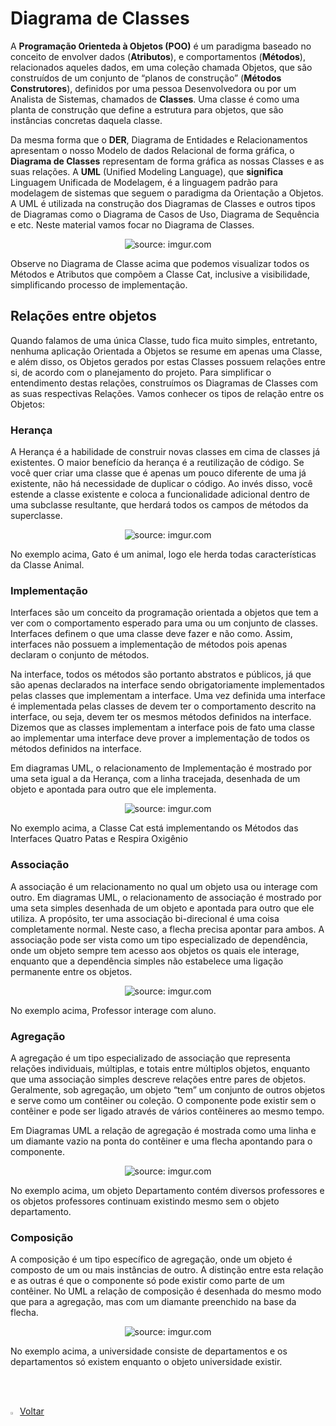 <h1>Diagrama de Classes</h1>

A **Programação Orienteda à Objetos (POO)** é um paradigma baseado no conceito de envolver dados (**Atributos**), e comportamentos (**Métodos**), relacionados aqueles dados, em uma coleção chamada Objetos, que são construídos de um conjunto de “planos de construção” (**Métodos Construtores**), definidos por uma pessoa Desenvolvedora ou por um Analista de Sistemas, chamados de **Classes**. Uma classe é como uma planta de construção que define a estrutura para objetos, que são instâncias concretas daquela classe.

Da mesma forma que o **DER**, Diagrama de Entidades e Relacionamentos apresentam o nosso Modelo de dados Relacional de forma gráfica, o **Diagrama de Classes** representam de forma gráfica as nossas Classes e as suas relações. A **UML** (Unified Modeling Language), que **significa** Linguagem Unificada de Modelagem, é a linguagem padrão para modelagem de sistemas que seguem o paradigma da Orientação a Objetos. A UML é utilizada na construção dos Diagramas de Classes e outros tipos de Diagramas como o Diagrama de Casos de Uso, Diagrama de Sequência e etc. Neste material vamos focar no Diagrama de Classes.

<div align="center"><img src="https://i.imgur.com/UMOWspD.png" title="source: imgur.com" /></div>

Observe no Diagrama de Classe acima que podemos visualizar todos os Métodos e Atributos que compõem a Classe Cat, inclusive a visibilidade, simplificando processo de implementação.

<h2>Relações entre objetos</h2>

Quando falamos de uma única Classe, tudo fica muito simples, entretanto, nenhuma aplicação Orientada a Objetos se resume em apenas uma Classe, e além disso, os Objetos gerados por estas Classes possuem relações entre si, de acordo com o planejamento do projeto. Para simplificar o entendimento destas relações, construímos os Diagramas de Classes com as suas respectivas Relações. Vamos conhecer os tipos de relação entre os Objetos:

<h3>Herança</h3>

A Herança é a habilidade de construir novas classes em cima de classes já existentes. O maior benefício da herança é a reutilização de código. Se você quer criar uma classe que é apenas um pouco diferente de uma já existente, não há necessidade de duplicar o código. Ao invés disso, você estende a classe existente e coloca a funcionalidade adicional dentro de uma subclasse resultante, que herdará todos os campos de métodos da superclasse.

<div align="center"><img src="https://i.imgur.com/J263Uf4.png" title="source: imgur.com" /></div>

No exemplo acima, Gato é um animal, logo ele herda todas características da Classe Animal. 

<h3>Implementação</h3>

Interfaces são um conceito  da programação orientada a objetos que tem a ver com o comportamento esperado para uma ou um conjunto de classes. Interfaces definem o que uma classe deve fazer e não como. Assim, interfaces não  possuem a implementação de métodos pois apenas declaram o conjunto de  métodos. 

Na interface, todos os métodos são portanto abstratos e públicos, já que são apenas declarados na interface sendo  obrigatoriamente implementados pelas classes que implementam a  interface. Uma vez definida uma interface é implementada pelas classes de devem ter o  comportamento descrito na interface, ou seja, devem ter os mesmos  métodos definidos na interface. Dizemos que as classes implementam a  interface pois de fato uma classe ao implementar uma interface deve  prover a implementação de todos os métodos definidos na interface.

Em diagramas UML, o relacionamento de Implementação é mostrado por uma seta igual a da Herança, com a linha tracejada, desenhada de um objeto e apontada para outro que ele implementa.

<div align="center"><img src="https://i.imgur.com/aDHrDKh.png" title="source: imgur.com" /></div>

No exemplo acima, a Classe Cat está implementando os Métodos das Interfaces Quatro Patas e Respira Oxigênio

<h3>Associação</h3>

A associação é um relacionamento no qual um objeto usa ou interage com outro. Em diagramas UML, o relacionamento de
associação é mostrado por uma seta simples desenhada de um objeto e apontada para outro que ele utiliza. A propósito,
ter uma associação bi-direcional é uma coisa completamente normal. Neste caso, a flecha precisa apontar para ambos. A
associação pode ser vista como um tipo especializado de dependência, onde um objeto sempre tem acesso aos objetos os quais ele interage, enquanto que a dependência simples não estabelece uma ligação permanente entre os objetos.

<div align="center"><img src="https://i.imgur.com/7wsXDFJ.png" title="source: imgur.com" /></div>

No exemplo acima, Professor interage com aluno.

<h3>Agregação</h3>

A agregação é um tipo especializado de associação que representa relações individuais, múltiplas, e totais entre múltiplos objetos, enquanto que uma associação simples descreve relações entre pares de objetos.
Geralmente, sob agregação, um objeto “tem” um conjunto de outros objetos e serve como um contêiner ou coleção. O componente pode existir sem o contêiner e pode ser ligado através de vários contêineres ao mesmo tempo. 

Em Diagramas UML a relação de agregação é mostrada como uma linha e um diamante vazio na ponta do contêiner e uma flecha apontando para o componente.

<div align="center"><img src="https://i.imgur.com/8XGJuk4.png" title="source: imgur.com" /></div>

No exemplo acima, um objeto Departamento contém diversos professores e os objetos professores continuam existindo mesmo sem o objeto departamento.

<h3>Composição</h3>

A composição é um tipo específico de agregação, onde um objeto é composto de um ou mais instâncias de outro. A distinção entre esta relação e as outras é que o componente só pode existir como parte de um contêiner. No UML a relação de composição é desenhada do mesmo modo que para a agregação, mas com um diamante preenchido na base da flecha.

<div align="center"><img src="https://i.imgur.com/bYPAd1L.png" title="source: imgur.com" /></div>

No exemplo acima, a universidade consiste de departamentos e os departamentos só existem enquanto o objeto universidade existir.

<br /><br />	

<div align="left"><a href="README.md"><img src="https://i.imgur.com/XMgF3gl.png" title="source: imgur.com" width="3%"/>Voltar</a></div>
